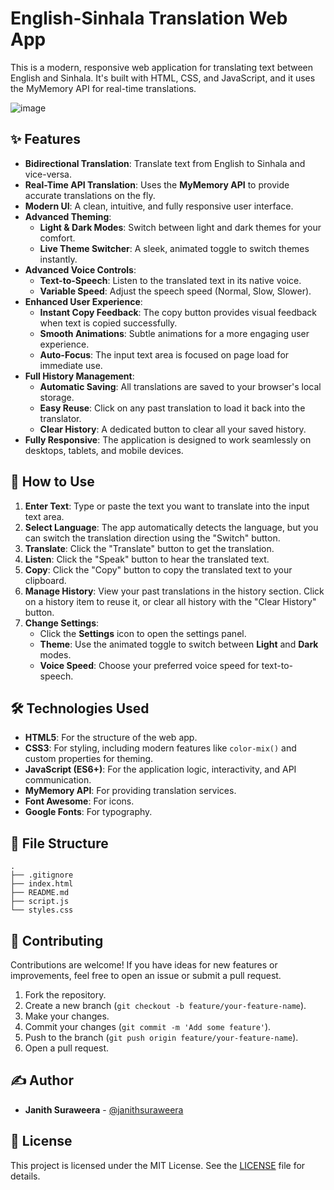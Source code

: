 # English-Sinhala Translation Web App

This is a modern, responsive web application for translating text between English and Sinhala. It's built with HTML, CSS, and JavaScript, and it uses the MyMemory API for real-time translations.

![image](https://github.com/user-attachments/assets/e5229237-724f-4a94-9640-c3d3e6913c32)

## ✨ Features

- **Bidirectional Translation**: Translate text from English to Sinhala and vice-versa.
- **Real-Time API Translation**: Uses the **MyMemory API** to provide accurate translations on the fly.
- **Modern UI**: A clean, intuitive, and fully responsive user interface.
- **Advanced Theming**:
    - **Light & Dark Modes**: Switch between light and dark themes for your comfort.
    - **Live Theme Switcher**: A sleek, animated toggle to switch themes instantly.
- **Advanced Voice Controls**:
    - **Text-to-Speech**: Listen to the translated text in its native voice.
    - **Variable Speed**: Adjust the speech speed (Normal, Slow, Slower).
- **Enhanced User Experience**:
    - **Instant Copy Feedback**: The copy button provides visual feedback when text is copied successfully.
    - **Smooth Animations**: Subtle animations for a more engaging user experience.
    - **Auto-Focus**: The input text area is focused on page load for immediate use.
- **Full History Management**:
    - **Automatic Saving**: All translations are saved to your browser's local storage.
    - **Easy Reuse**: Click on any past translation to load it back into the translator.
    - **Clear History**: A dedicated button to clear all your saved history.
- **Fully Responsive**: The application is designed to work seamlessly on desktops, tablets, and mobile devices.

## 🚀 How to Use

1. **Enter Text**: Type or paste the text you want to translate into the input text area.
2. **Select Language**: The app automatically detects the language, but you can switch the translation direction using the "Switch" button.
3. **Translate**: Click the "Translate" button to get the translation.
4. **Listen**: Click the "Speak" button to hear the translated text.
5. **Copy**: Click the "Copy" button to copy the translated text to your clipboard.
6. **Manage History**: View your past translations in the history section. Click on a history item to reuse it, or clear all history with the "Clear History" button.
7. **Change Settings**:
   - Click the **Settings** icon to open the settings panel.
   - **Theme**: Use the animated toggle to switch between **Light** and **Dark** modes.
   - **Voice Speed**: Choose your preferred voice speed for text-to-speech.

## 🛠️ Technologies Used

- **HTML5**: For the structure of the web app.
- **CSS3**: For styling, including modern features like `color-mix()` and custom properties for theming.
- **JavaScript (ES6+)**: For the application logic, interactivity, and API communication.
- **MyMemory API**: For providing translation services.
- **Font Awesome**: For icons.
- **Google Fonts**: For typography.

## 📂 File Structure

```
.
├── .gitignore
├── index.html
├── README.md
├── script.js
└── styles.css
```

## 🤝 Contributing

Contributions are welcome! If you have ideas for new features or improvements, feel free to open an issue or submit a pull request.

1. Fork the repository.
2. Create a new branch (`git checkout -b feature/your-feature-name`).
3. Make your changes.
4. Commit your changes (`git commit -m 'Add some feature'`).
5. Push to the branch (`git push origin feature/your-feature-name`).
6. Open a pull request.

## ✍️ Author

- **Janith Suraweera** - [@janithsuraweera](https://github.com/janithsuraweera)

## 📝 License

This project is licensed under the MIT License. See the [LICENSE](LICENSE) file for details.
